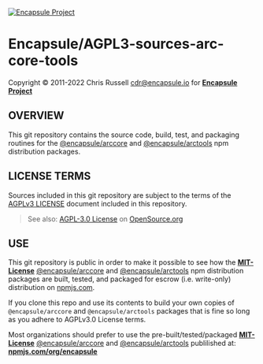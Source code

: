 [![Encapsule Project](https://encapsule.io/images/blue-burst-encapsule.io-icon-72x72.png "Encapsule Project")](https://encapsule.io)

# Encapsule/AGPL3-sources-arc-core-tools

Copyright &copy; 2011-2022 Chris Russell <cdr@encapsule.io> for **[Encapsule Project](https://encapsule.io)**

## OVERVIEW

This git repository contains the source code, build, test, and packaging routines for the [@encapsule/arccore](https://www.npmjs.com/package/@encapsule/arccore) and [@encapsule/arctools](https://www.npmjs.com/package/@encapsule/arctools) npm distribution packages.

## LICENSE TERMS

Sources included in this git repository are subject to the terms of the [AGPLv3 LICENSE](./LICENSE) document included in this repository.

> See also: [AGPL-3.0 License](https://opensource.org/licenses/AGPL-3.0) on [OpenSource.org](https://opensource.org)

## USE

This git repository is public in order to make it possible to see how the [**MIT-License**](https://opensource.org/licenses/MIT) [@encapsule/arccore](https://www.npmjs.com/package/@encapsule/arccore) and [@encapsule/arctools](https://www.npmjs.com/package/@encapsule/arctools) npm distribution packages are built, tested, and packaged for escrow (i.e. write-only) distribution on [npmjs.com](https://npmjs.com).

If you clone this repo and use its contents to build your own copies of `@encapsule/arccore` and `@encapsule/arctools` packages that is fine so long as you adhere to AGPLv3.0 License terms.

Most organizations should prefer to use the pre-built/tested/packaged [**MIT-License**](https://opensource.org/licenses/MIT) [@encapsule/arccore](https://www.npmjs.com/package/@encapsule/arccore) and [@encapsule/arctools](https://www.npmjs.com/package/@encapsule/arctools) publilished at: [**npmjs.com/org/encapsule**](https://www.npmjs.com/org/encapsule)

